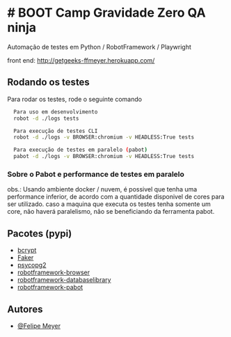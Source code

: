 
# # BOOT Camp Gravidade Zero QA ninja

Automação de testes em Python / RobotFramework / Playwright

front end: http://getgeeks-ffmeyer.herokuapp.com/


## Rodando os testes

Para rodar os testes, rode o seguinte comando

```bash
  Para uso em desenvolvimento
  robot -d ./logs tests
```

```bash
  Para execução de testes CLI
  robot -d ./logs -v BROWSER:chromium -v HEADLESS:True tests
```

```bash
  Para execução de testes em paralelo (pabot)
  pabot -d ./logs -v BROWSER:chromium -v HEADLESS:True tests
```
### Sobre o Pabot e performance de testes em paralelo
obs.: Usando ambiente docker / nuvem, é possivel que tenha uma performance inferior, de acordo com a quantidade disponivel de cores para ser utilizado. caso a maquina que executa os testes tenha somente um core, não haverá paralelismo, não se beneficiando da ferramenta pabot.

## Pacotes (pypi) 

- [bcrypt](https://pypi.org/project/bcrypt/)
- [Faker](https://pypi.org/project/Faker/)
- [psycopg2](https://pypi.org/project/psycopg2/)
- [robotframework-browser](https://pypi.org/project/robotframework-browser/)
- [robotframework-databaselibrary](https://pypi.org/project/robotframework-databaselibrary/)
- [robotframework-pabot](https://pypi.org/project/robotframework-pabot/)

## Autores

- [@Felipe Meyer](https://www.github.com/ffmeyer)
